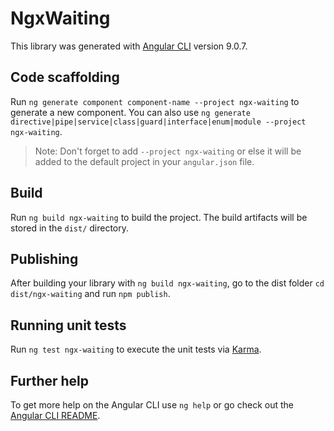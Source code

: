 # NgxWaiting

This library was generated with [Angular CLI](https://github.com/angular/angular-cli) version 9.0.7.

## Code scaffolding

Run `ng generate component component-name --project ngx-waiting` to generate a new component. You can also use `ng generate directive|pipe|service|class|guard|interface|enum|module --project ngx-waiting`.
> Note: Don't forget to add `--project ngx-waiting` or else it will be added to the default project in your `angular.json` file. 

## Build

Run `ng build ngx-waiting` to build the project. The build artifacts will be stored in the `dist/` directory.

## Publishing

After building your library with `ng build ngx-waiting`, go to the dist folder `cd dist/ngx-waiting` and run `npm publish`.

## Running unit tests

Run `ng test ngx-waiting` to execute the unit tests via [Karma](https://karma-runner.github.io).

## Further help

To get more help on the Angular CLI use `ng help` or go check out the [Angular CLI README](https://github.com/angular/angular-cli/blob/master/README.md).

